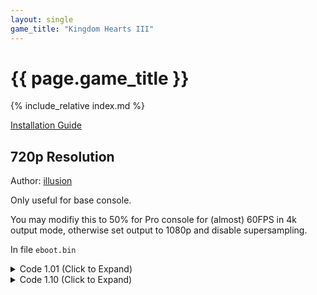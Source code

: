 ```yaml
---
layout: single
game_title: "Kingdom Hearts III"
---
```


# {{ page.game_title }}

{% include_relative index.md %}

[Installation Guide](/install-instructions/)

## 720p Resolution

Author: [illusion](https://twitter.com/illusion0002)

Only useful for base console.

You may modifiy this to 50% for Pro console for (almost) 60FPS in 4k output mode, otherwise set output to 1080p and disable supersampling.

In file `eboot.bin`

<details>
<summary>Code 1.01 (Click to Expand)</summary>

{% highlight none %}
48 8B 05 59 9E CF 05 C5 F0 57 C9 C5 FA 10 00 

C5 F0 57 C9 C7 04 20 0A 57 85 42 C5 FA 10 00
{% endhighlight %}

</details>

<details>
<summary>Code 1.10 (Click to Expand)</summary>

{% highlight none %}
48 8B 05 49 B1 3E 06 C5 F0 57 C9 C5 FA 10 00

C5 F0 57 C9 C7 04 20 0A 57 85 42 C5 FA 10 00
{% endhighlight %}

</details>
